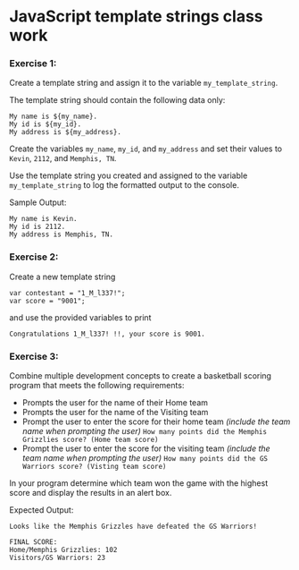 # JavaScript template strings class work

### Exercise 1:
Create a template string and assign it to the variable ```my_template_string```.

The template string should contain the following data only:

```
My name is ${my_name}.
My id is ${my_id}.
My address is ${my_address}.
```

Create the variables ```my_name```, ```my_id```, and ```my_address``` and set their values to ```Kevin```, ```2112```, and ```Memphis, TN```.

Use the template string you created and assigned to the variable ```my_template_string``` to log the formatted output to the console.

Sample Output:
```
My name is Kevin.
My id is 2112.
My address is Memphis, TN.
```


### Exercise 2:

Create a new template string 

``` 
var contestant = "1_M_l337!";
var score = "9001";
```

and use the provided variables to print 
```
Congratulations 1_M_l337! !!, your score is 9001.
```

### Exercise 3:

Combine multiple development concepts to create a basketball scoring program that meets the following requirements:
- Prompts the user for the name of their Home team
- Prompts the user for the name of the Visiting team
- Prompt the user to enter the score for their home team *(include the team name when prompting the user)*
`How many points did the Memphis Grizzlies score? (Home team score)`
- Prompt the user to enter the score for the visiting team *(include the team name when prompting the user)*
`How many points did the GS Warriors score? (Visting team score)`

In your program determine which team won the game with the highest score and display the results in an alert box.

Expected Output:
```
Looks like the Memphis Grizzles have defeated the GS Warriors!

FINAL SCORE:
Home/Memphis Grizzlies: 102
Visitors/GS Warriors: 23
```
